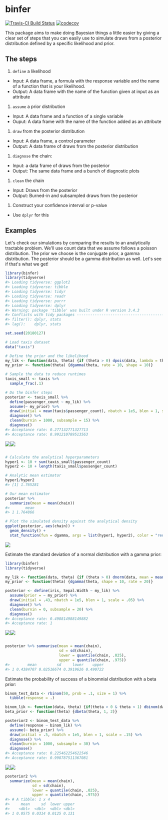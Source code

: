 binfer
================

[![Travis-CI Build Status](https://travis-ci.org/nicksolomon/binfer.svg?branch=master)](https://travis-ci.org/nicksolomon/binfer) [![codecov](https://codecov.io/gh/nicksolomon/binfer/branch/master/graph/badge.svg)](https://codecov.io/gh/nicksolomon/binfer)

This package aims to make doing Bayesian things a little easier by giving a clear set of steps that you can easily use to simulate draws from a posterior distribution defined by a specific likelihood and prior.

The steps
---------

1.  `define` a likelihood

-   Input: A data frame, a formula with the response variable and the name of a function that is your likelihood.
-   Output: A data frame with the name of the function given at input as an attribute

1.  `assume` a prior distribution

-   Input: A data frame and a function of a single variable
-   Ouput: A data frame with the name of the function added as an attribute

1.  `draw` from the posterior distribution

-   Input: A data frame, a control parameter
-   Output: A data frame of draws from the posterior distribution

1.  `diagnose` the chain:

-   Input: a data frame of draws from the posterior
-   Output: The same data frame and a bunch of diagnostic plots

1.  `clean` the chain

-   Input: Draws from the posterior
-   Output: Burned-in and subsampled draws from the posterior

1.  Construct your confidence interval or p-value

-   Use `dplyr` for this

Examples
--------

Let's check our simulations by comparing the results to an analytically tractable problem. We'll use count data that we assume follows a poisson distribution. The prior we choose is the conjugate prior, a gamma distribution. The posterior should be a gamma distribution as well. Let's see if that's what we get!

``` r
library(binfer)
library(tidyverse)
#> Loading tidyverse: ggplot2
#> Loading tidyverse: tibble
#> Loading tidyverse: tidyr
#> Loading tidyverse: readr
#> Loading tidyverse: purrr
#> Loading tidyverse: dplyr
#> Warning: package 'tibble' was built under R version 3.4.3
#> Conflicts with tidy packages ----------------------------------------------
#> filter(): dplyr, stats
#> lag():    dplyr, stats

set.seed(20180127)

# Load taxis dataset
data("taxis")

# Define the prior and the likelihood
my_lik <- function(data, theta) {if (theta > 0) dpois(data, lambda = theta) else 0}
my_prior <- function(theta) {dgamma(theta, rate = 10, shape = 10)} 

# Sample the data to reduce runtimes
taxis_small <- taxis %>%
  sample_frac(.1)

# Do the binfer steps
posterior <- taxis_small %>% 
  define(passenger_count ~ my_lik) %>% 
  assume(~ my_prior) %>% 
  draw(initial = mean(taxis$passenger_count), nbatch = 1e5, blen = 1, scale = .1) %>% 
  diagnose() %>% 
  clean(burnin = 1000, subsample = 15) %>% 
  diagnose()
#> Acceptance rate: 0.277132771327713
#> Acceptance rate: 0.991210789513563
```

![](man/figures/README-unnamed-chunk-1-1.png)![](man/figures/README-unnamed-chunk-1-2.png)

``` r

# Calculate the analytical hyperparameters
hyper1 <- 10 + sum(taxis_small$passenger_count)
hyper2 <- 10 + length(taxis_small$passenger_count)

# Analytic mean estimator
hyper1/hyper2
#> [1] 1.765281

# Our mean estimator
posterior %>% 
  summarize(mean = mean(chain))
#>       mean
#> 1 1.764866

# Plot the simulated density against the analytical density
ggplot(posterior, aes(chain)) + 
  geom_density() +
  stat_function(fun = dgamma, args = list(hyper1, hyper2), color = "red")
```

![](man/figures/README-unnamed-chunk-1-3.png)

Estimate the standard deviation of a normal distribution with a gamma prior:

``` r
library(binfer)
library(tidyverse)

my_lik <- function(data, theta) {if (theta > 0) dnorm(data, mean = mean(iris$Sepal.Width) , sd = theta) else 0}
my_prior <- function(theta) {dgamma(theta, shape = 10, rate = 20)}

posterior <- define(iris, Sepal.Width ~ my_lik) %>% 
  assume(prior = ~ my_prior) %>% 
  draw(initial = .43, nbatch = 1e5, blen = 1, scale = .05) %>% 
  diagnose() %>% 
  clean(burnin = 0, subsample = 20) %>% 
  diagnose()
#> Acceptance rate: 0.498814988149882
#> Acceptance rate: 1
```

![](man/figures/README-example1-1.png)![](man/figures/README-example1-2.png)

``` r

posterior %>% summarise(mean = mean(chain),
                        sd = sd(chain),
                        lower = quantile(chain, .025),
                        upper = quantile(chain, .975))
#>        mean         sd     lower    upper
#> 1 0.4384707 0.02516674 0.3919626 0.490722
```

Estimate the probability of success of a binomnial distribution with a beta prior:

``` r
binom_test_data <- rbinom(50, prob = .1, size = 1) %>% 
  tibble(response = .)

binom_lik <- function(data, theta) {if(theta > 0 & theta < 1) dbinom(data, prob = theta, size = 1) else 0}
beta_prior <- function(theta) {dbeta(theta, 1, 2)}

posterior2 <- binom_test_data %>% 
  define(response ~ binom_lik) %>% 
  assume(~ beta_prior) %>% 
  draw(initial = .5, nbatch = 1e5, blen = 1, scale = .15) %>% 
  diagnose() %>% 
  clean(burnin = 1000, subsample = 30) %>% 
  diagnose()
#> Acceptance rate: 0.225462254622546
#> Acceptance rate: 0.998787511367081
```

![](man/figures/README-example2-1.png)![](man/figures/README-example2-2.png)

``` r
posterior2 %>% 
  summarize(mean = mean(chain), 
            sd = sd(chain), 
            lower = quantile(chain, .025), 
            upper = quantile(chain, .975))
#> # A tibble: 1 x 4
#>     mean     sd  lower upper
#>    <dbl>  <dbl>  <dbl> <dbl>
#> 1 0.0575 0.0314 0.0125 0.131
```
